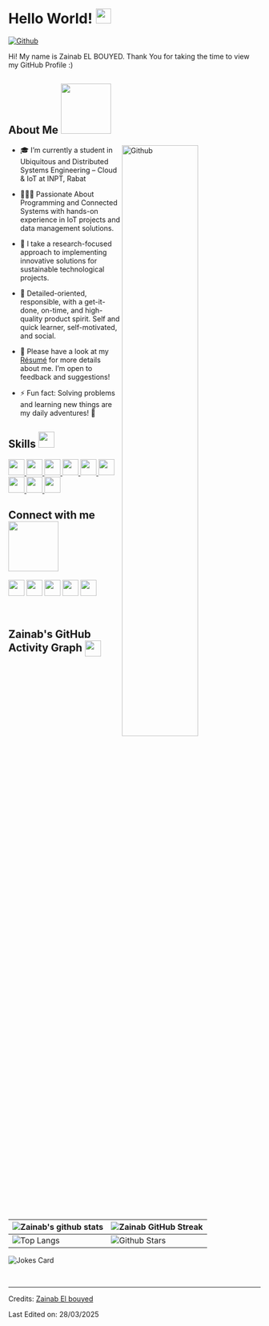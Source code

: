 
<h1> Hello World! <img src="https://raw.githubusercontent.com/MartinHeinz/MartinHeinz/master/wave.gif" width="30px"> </h1>
<p align="center">
</p>
<p> <a href="https://github.com/ZainabElbouyed"><img src="https://img.shields.io/github/followers/Aditya664?label=Follow&amp;style=social" alt="Github"></a></p>
<div size="20px"> Hi! My name is Zainab EL BOUYED. Thank You for taking the time to view my GitHub Profile :)
</div>
<h2> About Me <img src="https://media0.giphy.com/media/KDDpcKigbfFpnejZs6/giphy.gif?cid=ecf05e47oy6f4zjs8g1qoiystc56cu7r9tb8a1fe76e05oty&amp;rid=giphy.gif" width="100px"></h2>
<img width="55%" align="right" alt="Github" src="https://raw.githubusercontent.com/onimur/.github/master/.resources/git-header.svg">
<ul>
<li>
<p>🎓 I’m currently a student in Ubiquitous and Distributed Systems Engineering – Cloud &amp; IoT at INPT, Rabat</p>
</li>
<li>
<p>👨🏻‍💻 Passionate About Programming and Connected Systems with hands-on experience in IoT projects and data management solutions.</p>
</li>
<li>
<p>👯 I take a research-focused approach to implementing innovative solutions for sustainable technological projects.</p>
</li>
<li>
<p>💬 Detailed-oriented, responsible, with a get-it-done, on-time, and high-quality product spirit. Self and quick learner, self-motivated, and social.</p>
</li>
<li>
<p>📄 Please have a look at my <a href="https://zainabelbouyed.github.io/Mon-portfolio/images/CV.pdf">Résumé</a> for more details about me. I’m open to feedback and suggestions!</p>
<li>
<p>⚡ Fun fact: Solving problems and learning new things are my daily adventures! 🚀</p>
</li>
</ul>
<h2> Skills <img src="https://media2.giphy.com/media/QssGEmpkyEOhBCb7e1/giphy.gif?cid=ecf05e47a0n3gi1bfqntqmob8g9aid1oyj2wr3ds3mg700bl&amp;rid=giphy.gif" width="32px"> </h2>
<a href="https://github.com/Aditya664?tab=repositories&amp;q=&amp;type=&amp;language=python&amp;sort="> <img width="32px" src="https://raw.githubusercontent.com/rahulbanerjee26/githubAboutMeGenerator/main/icons/python.svg"> </a>
<a href="https://github.com/Aditya664?tab=repositories&amp;q=&amp;type=&amp;language=c&amp;sort="> <img width="32px" src="https://raw.githubusercontent.com/rahulbanerjee26/githubAboutMeGenerator/main/icons/c.svg"> </a>
<a href="https://github.com/Aditya664?tab=repositories&amp;q=&amp;type=&amp;language=cpp&amp;sort="> <img width="32px" src="https://raw.githubusercontent.com/rahulbanerjee26/githubAboutMeGenerator/main/icons/cpp.svg"> </a>
<a href="https://github.com/Aditya664?tab=repositories&amp;q=&amp;type=&amp;language=mysql&amp;sort="> <img width="32px" src="https://raw.githubusercontent.com/rahulbanerjee26/githubAboutMeGenerator/main/icons/mysql.svg"> </a>
<a href="https://github.com/Aditya664?tab=repositories&amp;q=&amp;type=&amp;language=javascript&amp;sort="> <img width="32px" src="https://raw.githubusercontent.com/rahulbanerjee26/githubAboutMeGenerator/main/icons/javascript.svg"> </a>
<a href="https://github.com/Aditya664?tab=repositories&amp;q=&amp;type=&amp;language=html&amp;sort="> <img width="32px" src="https://raw.githubusercontent.com/rahulbanerjee26/githubAboutMeGenerator/main/icons/html.svg"> </a>
<a href="https://github.com/Aditya664?tab=repositories&amp;q=&amp;type=&amp;language=css&amp;sort="> <img width="32px" src="https://raw.githubusercontent.com/rahulbanerjee26/githubAboutMeGenerator/main/icons/css.svg"> </a>
<a href="https://github.com/Aditya664?tab=repositories&amp;q=&amp;type=&amp;language=bootstrap&amp;sort="> <img width="32px" src="https://raw.githubusercontent.com/rahulbanerjee26/githubAboutMeGenerator/main/icons/bootstrap.svg"> </a>
<a href="https://github.com/Aditya664?tab=repositories&amp;q=&amp;type=&amp;language=linux&amp;sort="> <img width="32px" src="https://raw.githubusercontent.com/rahulbanerjee26/githubAboutMeGenerator/main/icons/linux.svg"> </a>
<h2> Connect with me <img src="https://raw.githubusercontent.com/ShahriarShafin/ShahriarShafin/main/Assets/handshake.gif" width="100px"> </h2>
<a href="https://www.linkedin.com/in/zainab-el-bouyed-85700535b"> <img width="32px" align="center" src="https://raw.githubusercontent.com/rahulbanerjee26/githubAboutMeGenerator/main/icons/linked-in-alt.svg"></a> 
<a href="https://www.instagram.com/zainab._.elb?igsh=MXQzN3B6cjk2ZTQ1MQ=="> <img width="32px" align="center" src="https://raw.githubusercontent.com/rahulbanerjee26/githubAboutMeGenerator/main/icons/instagram.svg"></a> 
<a href="mailto:elbouyedzainab@gmail.com"> <img width="32px" align="center" src="https://raw.githubusercontent.com/simple-icons/simple-icons/master/icons/gmail.svg"></a> 
<a href="https://zainabelbouyed.github.io/Mon-portfolio/"> <img width="32px" align="center" src="https://raw.githubusercontent.com/rahulbanerjee26/githubAboutMeGenerator/main/icons/portfolio.png"></a> 
<a href="https://github.com/ZainabElbouyed"> <img width="32px" align="center" src="https://raw.githubusercontent.com/rahulbanerjee26/githubAboutMeGenerator/main/icons/github.svg"></a>
<br>
<br>
  <br>
  <h2> Zainab's GitHub Activity Graph 
  <img src="https://assets-v2.lottiefiles.com/a/f62481a4-1172-11ee-aa7c-232f008dfb14/Sl4fTVnhQL.gif" width="32px" style="vertical-align:middle;">
  
</h2>















<table><thead><tr><th><img src="https://github-readme-stats.vercel.app/api?username=ZainabElbouyed&amp;show_icons=true&amp;theme=tokyonight" alt="Zainab's github stats"></th><th><img src="https://github-readme-streak-stats.herokuapp.com/?user=ZainabElbouyed&amp;theme=tokyonight" alt="Zainab GitHub Streak"></th></tr></thead><tbody><tr><td><img src="https://github-readme-stats.vercel.app/api/top-langs/?username=ZainabElbouyed&amp;theme=tokyonight" alt="Top Langs"></td><td><img src="https://github-readme-stats.vercel.app/api?username=ZainabElbouyed&amp;show_icons=true&amp;locale=en&amp;count_private=true&amp;hide_rank=true&amp;custom_title=My%20GitHub%20Stats&amp;disable_animations=true&amp;theme=tokyonight" alt="Github Stars"></td></tr></tbody></table>
<p><img src="https://readme-jokes.vercel.app/api?theme=tokyonight" alt="Jokes Card"></p>
<br>
<hr>
<p>Credits: <a href="https://github.com/ZainabElbouyed">Zainab El bouyed</a></p>
<p>Last Edited on: 28/03/2025</p> 
